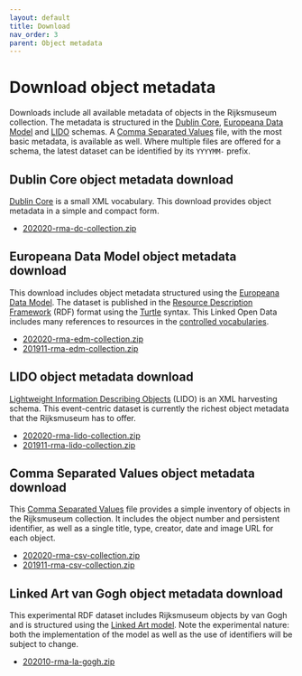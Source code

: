 ```yaml
---
layout: default
title: Download
nav_order: 3
parent: Object metadata
---
```


# Download object metadata
Downloads include all available metadata of objects in the Rijksmuseum collection. The metadata is structured in the [Dublin Core](#dublin-core-metadata-download), [Europeana Data Model](#europeana-data-model-object-metadata-download) and [LIDO](#lido-object-metadata-download) schemas. A [Comma Separated Values](#comma-separated-values-object-metadata-download) file, with the most basic metadata, is available as well. Where multiple files are offered for a schema, the latest dataset can be identified by its `YYYYMM-` prefix.

## Dublin Core object metadata download
[Dublin Core](https://dublincore.org/) is a small XML vocabulary. This download provides object metadata in a simple and compact form.

* [202020-rma-dc-collection.zip](https://github.com/Rijksmuseum/rijksmuseum.github.io/releases/download/1.0.0/202001-rma-dc-collection.zip)

## Europeana Data Model object metadata download
This download includes object metadata structured using the [Europeana Data Model](https://pro.europeana.eu/edm-documentation). The dataset is published in the [Resource Description Framework](https://www.w3.org/TR/rdf-primer/) (RDF) format using the [Turtle](https://www.w3.org/TR/turtle/) syntax. This Linked Open Data includes many references to resources in the [controlled vocabularies](../../controlled-vocabularies).

* [202020-rma-edm-collection.zip](https://github.com/Rijksmuseum/rijksmuseum.github.io/releases/download/1.0.0/202001-rma-edm-collection.zip)
* [201911-rma-edm-collection.zip](https://github.com/Rijksmuseum/rijksmuseum.github.io/releases/download/1.0.0/201911-rma-edm-collection.zip)

## LIDO object metadata download
[Lightweight Information Describing Objects](http://lido-schema.org) (LIDO) is an XML harvesting schema. This event-centric dataset is currently the richest object metadata that the Rijksmuseum has to offer.

* [202020-rma-lido-collection.zip](https://github.com/Rijksmuseum/rijksmuseum.github.io/releases/download/1.0.0/202001-rma-lido-collection.zip)
* [201911-rma-lido-collection.zip](https://github.com/Rijksmuseum/rijksmuseum.github.io/releases/download/1.0.0/201911-rma-lido-collection.zip)

## Comma Separated Values object metadata download
This [Comma Separated Values](https://en.wikipedia.org/wiki/Comma-separated_values) file provides a simple inventory of objects in the Rijksmuseum collection. It includes the object number and persistent identifier, as well as a single title, type, creator, date and image URL for each object.

* [202020-rma-csv-collection.zip](https://github.com/Rijksmuseum/rijksmuseum.github.io/releases/download/1.0.0/202001-rma-csv-collection.zip)
* [201911-rma-csv-collection.zip](https://github.com/Rijksmuseum/rijksmuseum.github.io/releases/download/1.0.0/201911-rma-csv-collection.zip)

## Linked Art van Gogh object metadata download
This experimental RDF dataset includes Rijksmuseum objects by van Gogh and is structured using the [Linked Art model](https://linked.art). Note the experimental nature: both the implementation of the model as well as the use of identifiers will be subject to change.

* [202010-rma-la-gogh.zip](https://github.com/Rijksmuseum/rijksmuseum.github.io/releases/download/1.0.0/202010-rma-la-gogh.zip)
